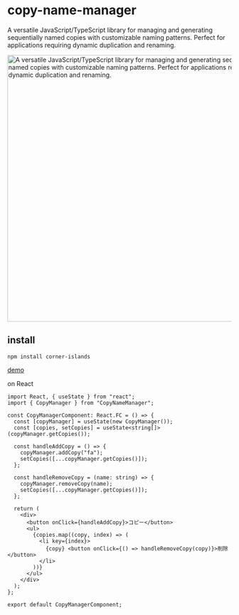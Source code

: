 # copy-name-manager

A versatile JavaScript/TypeScript library for managing and generating sequentially named copies with customizable naming patterns. Perfect for applications requiring dynamic duplication and renaming.

<img src="https://kenjimorita.jp/wp-content/uploads/2024/09/dev.gif" alt="A versatile JavaScript/TypeScript library for managing and generating sequentially named copies with customizable naming patterns. Perfect for applications requiring dynamic duplication and renaming." width="600px" />

## install

```
npm install corner-islands
```

[demo](https://stackblitz.com/edit/vitejs-vite-jsiwp7?embed=1&file=src%2Futils%2FCopyNameManager.ts&view=preview)

on React

```tsx
import React, { useState } from "react";
import { CopyManager } from "CopyNameManager";

const CopyManagerComponent: React.FC = () => {
  const [copyManager] = useState(new CopyManager());
  const [copies, setCopies] = useState<string[]>(copyManager.getCopies());

  const handleAddCopy = () => {
    copyManager.addCopy("fa");
    setCopies([...copyManager.getCopies()]);
  };

  const handleRemoveCopy = (name: string) => {
    copyManager.removeCopy(name);
    setCopies([...copyManager.getCopies()]);
  };

  return (
    <div>
      <button onClick={handleAddCopy}>コピー</button>
      <ul>
        {copies.map((copy, index) => (
          <li key={index}>
            {copy} <button onClick={() => handleRemoveCopy(copy)}>削除</button>
          </li>
        ))}
      </ul>
    </div>
  );
};

export default CopyManagerComponent;
```

